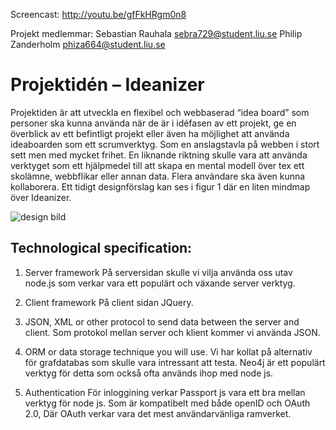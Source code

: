 Screencast:
http://youtu.be/gfFkHRgm0n8

Projekt medlemmar:
Sebastian Rauhala sebra729@student.liu.se
Philip Zanderholm phiza664@student.liu.se

# Projektidén – Ideanizer
Projektiden är att utveckla en flexibel och webbaserad “idea board” som personer ska 
kunna använda när de är i idéfasen av ett projekt, ge en överblick av ett befintligt 
projekt eller även ha möjlighet att använda ideaboarden som ett scrumverktyg. Som en 
anslagstavla på webben i stort sett men med mycket frihet. En liknande riktning skulle 
vara att använda verktyget som ett hjälpmedel till att skapa en mental modell över tex ett 
skolämne, webbflikar eller annan data. Flera användare ska även kunna kollaborera. Ett 
tidigt designförslag kan ses i figur 1 där en liten mindmap över Ideanizer. 


![design bild](http://gitlab.ida.liu.se/sebra729/ideanizer/blob/master/awebb.jpg "design bild")

## Technological specification:

1. Server framework
På serversidan skulle vi vilja använda oss utav node.js som verkar vara ett populärt och växande server verktyg.

2. Client framework
På client sidan JQuery. 

3. JSON, XML or other protocol to send data between the server and client. 
Som protokol mellan server och klient kommer vi använda JSON. 

4. ORM or data storage technique you will use. 
Vi har kollat på alternativ för grafdatabas som skulle vara intressant att testa. Neo4j 
är ett populärt verktyg för detta som också ofta används ihop med node js. 

5. Authentication 
För inloggining verkar Passport js vara ett bra mellan verktyg för node js. Som är kompatibelt med både 
openID och OAuth 2.0, Där OAuth verkar vara det mest användarvänliga ramverket.